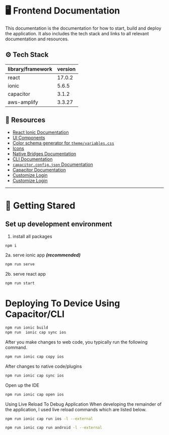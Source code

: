 # 🖥 Frontend Documentation

This documentation is the documentation for how to start, build and deploy the application. It also includes the tech stack and links to all relevant documentation and resources.

## ⚙️ Tech Stack

| library/framework | version |
| ----------------- | ------- |
| react             | 17.0.2  |
| ionic             | 5.6.5   |
| capacitor         | 3.1.2   |
| aws-amplify       | 3.3.27  |

## 📖 Resources

- [React Ionic Documentation](https://ionicframework.com/docs/react)
- [UI Components](https://ionicframework.com/docs/components)
- [Color schema generator for `theme/variables.css`](https://ionicframework.com/docs/theming/color-generator)
- [Icons](https://ionicons.com/)
- [Native Bridges Documentation](https://ionicframework.com/docs/native)
- [CLI Documentation](https://ionicframework.com/docs/cli)
- [`capacitor.config.json` Documentation](https://capacitorjs.com/docs/config)
- [Capacitor Documentation](https://capacitorjs.com/docs/basics/configuring-your-app)
- [Customize Login](https://docs.amplify.aws/lib/auth/customui/q/platform/js#customize-text-labels)
- [Customize Login](https://docs.amplify.aws/lib/auth/customui/q/platform/js#customize-text-labels)

---

# 🚀 Getting Stared

## Set up development environment

1. install all packages

```bash
npm i
```

2a. serve ionic app _**(recommended)**_

```bash
npm run serve
```

2b. serve react app

```bash
npm run start
```

# Deploying To Device Using Capacitor/CLI

```bash
npm run ionic build
npm run  ionic cap sync ios
```

After you make changes to web code, you typically run the following command.

```bash
npm run ionic cap copy ios
```

After changes to native code/plugins

```bash
npm run ionic cap sync ios
```

Open up the IDE

```bash
npm run ionic cap open ios
```

Using Live Reload To Debug Application
When developing the remainder of the application, I used live reload commands which are listed below.

```bash
npm run ionic cap run ios -l --external

npm run ionic cap run android -l --external
```
